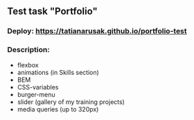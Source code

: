 
## Test task "Portfolio"

### Deploy: https://tatianarusak.github.io/portfolio-test

### Description:

  - flexbox
  - animations (in Skills section)
  - BEM
  - CSS-variables
  - burger-menu
  - slider (gallery of my training projects)
  - media queries (up to 320px)

